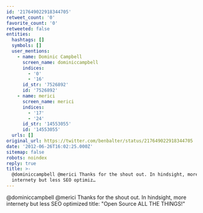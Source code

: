 ```yaml
---
id: '217649022918344705'
retweet_count: '0'
favorite_count: '0'
retweeted: false
entities:
  hashtags: []
  symbols: []
  user_mentions:
    - name: Dominic Campbell
      screen_name: dominiccampbell
      indices:
        - '0'
        - '16'
      id_str: '7526892'
      id: '7526892'
    - name: merici
      screen_name: merici
      indices:
        - '17'
        - '24'
      id_str: '14553055'
      id: '14553055'
  urls: []
original_url: https://twitter.com/benbalter/status/217649022918344705
date: '2012-06-26T16:02:25.000Z'
sitemap: false
robots: noindex
reply: true
title: >-
  @dominiccampbell @merici Thanks for the shout out. In hindsight, more
  internety but less SEO optimiz…
---
```


@dominiccampbell @merici Thanks for the shout out. In hindsight, more internety but less SEO optimized title: "Open Source ALL THE THINGS!"